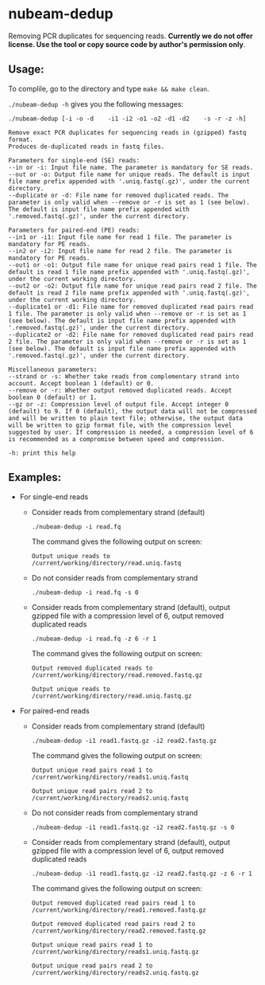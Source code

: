 # nubeam-dedup
Removing PCR duplicates for sequencing reads. **Currently we do not offer license. Use the tool or copy source code by author's permission only**.
## Usage:
To complile, go to the directory and type `make && make clean`.

`./nubeam-dedup -h` gives you the following messages:
```
./nubeam-dedup [-i -o -d    -i1 -i2 -o1 -o2 -d1 -d2    -s -r -z -h]

Remove exact PCR duplicates for sequencing reads in (gzipped) fastq format.
Produces de-duplicated reads in fastq files.

Parameters for single-end (SE) reads:
--in or -i: Input file name. The parameter is mandatory for SE reads.
--out or -o: Output file name for unique reads. The default is input file name prefix appended with '.uniq.fastq(.gz)', under the current directory.
--duplicate or -d: File name for removed duplicated reads. The parameter is only valid when --remove or -r is set as 1 (see below). The default is input file name prefix appended with '.removed.fastq(.gz)', under the current directory.

Parameters for paired-end (PE) reads:
--in1 or -i1: Input file name for read 1 file. The parameter is mandatory for PE reads.
--in2 or -i2: Input file name for read 2 file. The parameter is mandatory for PE reads.
--out1 or -o1: Output file name for unique read pairs read 1 file. The default is read 1 file name prefix appended with '.uniq.fastq(.gz)', under the current working directory.
--out2 or -o2: Output file name for unique read pairs read 2 file. The default is read 2 file name prefix appended with '.uniq.fastq(.gz)', under the current working directory.
--duplicate1 or -d1: File name for removed duplicated read pairs read 1 file. The parameter is only valid when --remove or -r is set as 1 (see below). The default is input file name prefix appended with '.removed.fastq(.gz)', under the current directory.
--duplicate2 or -d2: File name for removed duplicated read pairs read 2 file. The parameter is only valid when --remove or -r is set as 1 (see below). The default is input file name prefix appended with '.removed.fastq(.gz)', under the current directory.

Miscellaneous parameters:
--strand or -s: Whether take reads from complementary strand into account. Accept boolean 1 (default) or 0.
--remove or -r: Whether output removed duplicated reads. Accept boolean 0 (default) or 1.
--gz or -z: Compression level of output file. Accept integer 0 (default) to 9. If 0 (default), the output data will not be compressed and will be written to plain text file; otherwise, the output data will be written to gzip format file, with the compression level suggested by user. If compression is needed, a compression level of 6 is recommended as a compromise between speed and compression.

-h: print this help
```
## Examples:
- For single-end reads
  - Consider reads from complementary strand (default)
  
    `./nubeam-dedup -i read.fq`
    
    The command gives the following output on screen:
    
    `Output unique reads to /current/working/directory/read.uniq.fastq`
  - Do not consider reads from complementary strand
    
    `./nubeam-dedup -i read.fq -s 0`
  - Consider reads from complementary strand (default), output gzipped file with a compression level of 6, output removed duplicated reads 
  
    `./nubeam-dedup -i read.fq -z 6 -r 1`
    
    The command gives the following output on screen:
    
    `Output removed duplicated reads to /current/working/directory/read.removed.fastq.gz`
    
    `Output unique reads to /current/working/directory/read.uniq.fastq.gz`

- For paired-end reads
  - Consider reads from complementary strand (default)
  
    `./nubeam-dedup -i1 read1.fastq.gz -i2 read2.fastq.gz`
    
    The command gives the following output on screen:
    
    `Output unique read pairs read 1 to /current/working/directory/reads1.uniq.fastq`
    
    `Output unique read pairs read 2 to /current/working/directory/reads2.uniq.fastq`
  - Do not consider reads from complementary strand
  
    `./nubeam-dedup -i1 read1.fastq.gz -i2 read2.fastq.gz -s 0`
  - Consider reads from complementary strand (default), output gzipped file with a compression level of 6, output removed duplicated reads
  
    `./nubeam-dedup -i1 read1.fastq.gz -i2 read2.fastq.gz -z 6 -r 1`
    
    The command gives the following output on screen:
    
    `Output removed duplicated read pairs read 1 to /current/working/directory/read1.removed.fastq.gz`
    
    `Output removed duplicated read pairs read 2 to /current/working/directory/read2.removed.fastq.gz`
    
    `Output unique read pairs read 1 to /current/working/directory/reads1.uniq.fastq.gz`
    
    `Output unique read pairs read 2 to /current/working/directory/reads2.uniq.fastq.gz`
